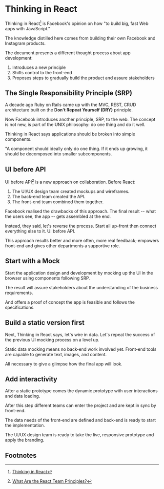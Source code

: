 # Thinking in React

Thinking in React[^1] is Facebook's opinion on how "to build big, fast Web apps with JavaScript."

The knowledge distilled here comes from building their own Facebook and Instagram products. 

The document presents a different thought process about app development:

1. Introduces a new principle
2. Shifts control to the front-end
3. Proposes steps to gradually build the product and assure stakeholders

## The Single Responsibility Principle (SRP)

A decade ago Ruby on Rails came up with the MVC, REST, CRUD architecture built on the **Don't Repeat Yourself (DRY)** principle.

Now Facebook introduces another principle, SRP, to the web. The concept is not new, is part of the UNIX philosophy: do one thing and do it well.

Thinking in React says applications should be broken into simple components. 

"A component should ideally only do one thing. If it ends up growing, it should be decomposed into smaller subcomponents. 

## UI before API

UI before API[^2] is a new approach on collaboration. Before React:

1. The UI/UX design team created mockups and wireframes.
2. The back-end team created the API.
3. The front-end team combined them together. 

Facebook realised the drawbacks of this approach. The final result -- what the users see, the app -- gets assembled at the end.

Instead, they said, let's reverse the process. Start all up-front then connect everything else to it. UI before API.

This approach results better and more often, more real feedback; empowers front-end and gives other departments a supportive role.

## Start with a Mock

Start the application design and development by mocking up the UI in the browser using components following SRP.

The result will assure stakeholders about the understanding of the business requirements. 

And offers a proof of concept the app is feasible and follows the specifications.

## Build a static version first

Next, Thinking in React says, let's wire in data. Let's repeat the success of the previous UI mocking process on a level up.

Static data mocking means no back-end work involved yet. Front-end tools are capable to generate text, images, and content.

All necessary to give a glimpse how the final app will look.

## Add interactivity

After a static prototype comes the dynamic prototype with user interactions and data loading.

After this step different teams can enter the project and are kept in sync by front-end. 

The data needs of the front-end are defined and back-end is ready to start the implementation. 

The UI/UX design team is ready to take the live, responsive prototype and apply the branding.

## Footnotes
[^1]: [Thinking in React](https://reactjs.org/docs/thinking-in-react.html) 
[^2]: [What Are the React Team Principles?](https://overreacted.io/what-are-the-react-team-principles/)


